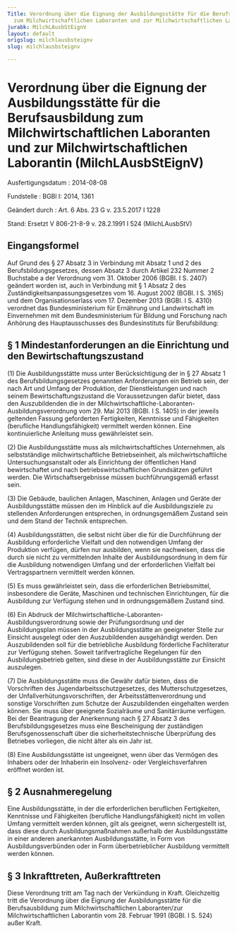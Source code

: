 ```yaml
---
Title: Verordnung über die Eignung der Ausbildungsstätte für die Berufsausbildung
  zum Milchwirtschaftlichen Laboranten und zur Milchwirtschaftlichen Laborantin
jurabk: MilchLAusbStEignV
layout: default
origslug: milchlausbsteignv
slug: milchlausbsteignv

---
```


# Verordnung über die Eignung der Ausbildungsstätte für die Berufsausbildung zum Milchwirtschaftlichen Laboranten und zur Milchwirtschaftlichen Laborantin (MilchLAusbStEignV)

Ausfertigungsdatum
:   2014-08-08

Fundstelle
:   BGBl I: 2014, 1361

Geändert durch
:   Art. 6 Abs. 23 G v. 23.5.2017 I 1228

Stand: Ersetzt V 806-21-8-9 v. 28.2.1991 I 524 (MilchLAusbStV)

## Eingangsformel

Auf Grund des § 27 Absatz 3 in Verbindung mit Absatz 1 und 2 des
Berufsbildungsgesetzes, dessen Absatz 3 durch Artikel 232 Nummer 2
Buchstabe a der Verordnung vom 31. Oktober 2006 (BGBl. I S. 2407)
geändert worden ist, auch in Verbindung mit § 1 Absatz 2 des
Zuständigkeitsanpassungsgesetzes vom 16. August 2002 (BGBl. I S. 3165)
und dem Organisationserlass vom 17. Dezember 2013 (BGBl. I S. 4310)
verordnet das Bundesministerium für Ernährung und Landwirtschaft im
Einvernehmen mit dem Bundesministerium für Bildung und Forschung nach
Anhörung des Hauptausschusses des Bundesinstituts für Berufsbildung:


## § 1 Mindestanforderungen an die Einrichtung und den Bewirtschaftungszustand

(1) Die Ausbildungsstätte muss unter Berücksichtigung der in § 27
Absatz 1 des Berufsbildungsgesetzes genannten Anforderungen ein
Betrieb sein, der nach Art und Umfang der Produktion, der
Dienstleistungen und nach seinem Bewirtschaftungszustand die
Voraussetzungen dafür bietet, dass den Auszubildenden die in der
Milchwirtschaftliche-Laboranten-Ausbildungsverordnung vom 29. Mai 2013
(BGBl. I S. 1405) in der jeweils geltenden Fassung geforderten
Fertigkeiten, Kenntnisse und Fähigkeiten (berufliche
Handlungsfähigkeit) vermittelt werden können. Eine kontinuierliche
Anleitung muss gewährleistet sein.

(2) Die Ausbildungsstätte muss als milchwirtschaftliches Unternehmen,
als selbstständige milchwirtschaftliche Betriebseinheit, als
milchwirtschaftliche Untersuchungsanstalt oder als Einrichtung der
öffentlichen Hand bewirtschaftet und nach betriebswirtschaftlichen
Grundsätzen geführt werden. Die Wirtschaftsergebnisse müssen
buchführungsgemäß erfasst sein.

(3) Die Gebäude, baulichen Anlagen, Maschinen, Anlagen und Geräte der
Ausbildungsstätte müssen den im Hinblick auf die Ausbildungsziele zu
stellenden Anforderungen entsprechen, in ordnungsgemäßem Zustand sein
und dem Stand der Technik entsprechen.

(4) Ausbildungsstätten, die selbst nicht über die für die Durchführung
der Ausbildung erforderliche Vielfalt und den notwendigen Umfang der
Produktion verfügen, dürfen nur ausbilden, wenn sie nachweisen, dass
die durch sie nicht zu vermittelnden Inhalte der Ausbildungsordnung in
dem für die Ausbildung notwendigen Umfang und der erforderlichen
Vielfalt bei Vertragspartnern vermittelt werden können.

(5) Es muss gewährleistet sein, dass die erforderlichen
Betriebsmittel, insbesondere die Geräte, Maschinen und technischen
Einrichtungen, für die Ausbildung zur Verfügung stehen und in
ordnungsgemäßem Zustand sind.

(6) Ein Abdruck der Milchwirtschaftliche-Laboranten-
Ausbildungsverordnung sowie der Prüfungsordnung und der
Ausbildungsplan müssen in der Ausbildungsstätte an geeigneter Stelle
zur Einsicht ausgelegt oder den Auszubildenden ausgehändigt werden.
Den Auszubildenden soll für die betriebliche Ausbildung förderliche
Fachliteratur zur Verfügung stehen. Soweit tarifvertragliche
Regelungen für den Ausbildungsbetrieb gelten, sind diese in der
Ausbildungsstätte zur Einsicht auszulegen.

(7) Die Ausbildungsstätte muss die Gewähr dafür bieten, dass die
Vorschriften des Jugendarbeitsschutzgesetzes, des
Mutterschutzgesetzes, der Unfallverhütungsvorschriften, der
Arbeitsstättenverordnung und sonstige Vorschriften zum Schutze der
Auszubildenden eingehalten werden können. Sie muss über geeignete
Sozialräume und Sanitärräume verfügen. Bei der Beantragung der
Anerkennung nach § 27 Absatz 3 des Berufsbildungsgesetzes muss eine
Bescheinigung der zuständigen Berufsgenossenschaft über die
sicherheitstechnische Überprüfung des Betriebes vorliegen, die nicht
älter als ein Jahr ist.

(8) Eine Ausbildungsstätte ist ungeeignet, wenn über das Vermögen des
Inhabers oder der Inhaberin ein Insolvenz- oder Vergleichsverfahren
eröffnet worden ist.


## § 2 Ausnahmeregelung

Eine Ausbildungsstätte, in der die erforderlichen beruflichen
Fertigkeiten, Kenntnisse und Fähigkeiten (berufliche
Handlungsfähigkeit) nicht im vollen Umfang vermittelt werden können,
gilt als geeignet, wenn sichergestellt ist, dass diese durch
Ausbildungsmaßnahmen außerhalb der Ausbildungsstätte in einer anderen
anerkannten Ausbildungsstätte, in Form von Ausbildungsverbünden oder
in Form überbetrieblicher Ausbildung vermittelt werden können.


## § 3 Inkrafttreten, Außerkrafttreten

Diese Verordnung tritt am Tag nach der Verkündung in Kraft.
Gleichzeitig tritt die Verordnung über die Eignung der
Ausbildungsstätte für die Berufsausbildung zum Milchwirtschaftlichen
Laboranten/zur Milchwirtschaftlichen Laborantin vom 28. Februar 1991
(BGBl. I S. 524) außer Kraft.

